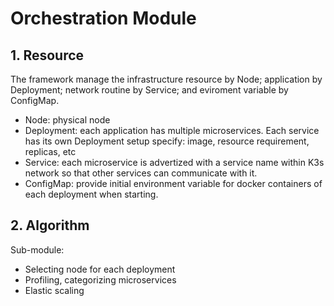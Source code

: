 # Orchestration Module
## 1. Resource
The framework manage the infrastructure resource by Node; application by Deployment; network routine by Service; and eviroment variable by ConfigMap.
- Node: physical node
- Deployment: each application has multiple microservices. Each service has its own Deployment setup specify: image, resource requirement, replicas, etc
- Service: each microservice is advertized with a service name within K3s network so that other services can communicate with it.
- ConfigMap: provide initial environment variable for docker containers of each deployment when starting.

## 2. Algorithm
Sub-module:
- Selecting node for each deployment
- Profiling, categorizing microservices
- Elastic scaling
